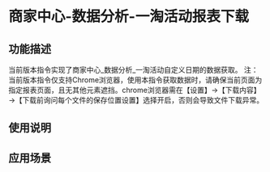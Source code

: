 # 商家中心-数据分析-一淘活动报表下载
## 功能描述
当前版本指令实现了商家中心_数据分析_一淘活动自定义日期的数据获取。
注：当前版本指令仅支持Chrome浏览器，使用本指令获取数据时，请确保当前页面为指定报表页面，且无其他元素遮挡。chrome浏览器需在【设置】→【下载内容】→【下载前询问每个文件的保存位置设置】选择开启，否则会导致文件下载异常。
## 使用说明
## 应用场景
